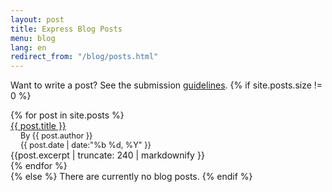 ```yaml
---
layout: post
title: Express Blog Posts
menu: blog
lang: en
redirect_from: "/blog/posts.html"
---
```


Want to write a post? See the submission [guidelines](/en/blog/write-post.html).
{% if site.posts.size !=  0 %}
<div class="blog-posts">
{% for post in site.posts %}
  <div class="blog-post {% if site.posts.first == post %} active{% endif %}">
      <div class="blog-title">
        <a href="{{ post.url }}"> {{ post.title }}</a>
      </div>
      <div class="blog-details" style="margin-left: 1rem; font-size: 90%;">
        <div>By {{ post.author }}</div> 
        <div >{{ post.date | date:"%b %d, %Y" }}</div> 
      </div>   
      <div class="blog-excerpt"> {{post.excerpt | truncate: 240 | markdownify }} </div>
  </div>
{% endfor %}
</div>
{% else %}
  There are currently no blog posts.
{% endif %}
